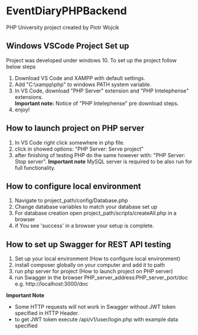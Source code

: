 # EventDiaryPHPBackend

PHP University project created by Piotr Wojcik


## Windows VSCode Project Set up

Project was developed under windows 10. To set up the project follow below steps

1. Download VS Code and XAMPP with default settings.
2. Add "C:\xampp\php\" to windows PATH system variable.
3. In VS Code, download "PHP Server" extension and "PHP Intelephense" extensions.<br>
**Important note:** Notice of "PHP Intelephense" pre download steps.
4. enjoy!

## How to launch project on PHP server

1. In VS Code right click somewhere in php file.
2. click in showed options: "PHP Server: Serve project"
3. after finishing of testing PHP do the same however with: "PHP Server: Stop server".
**Important note**
MySQL server is required to be also run for full functionality.

## How to configure local environment

1. Navigate to project_path/config/Database.php
2. Change database variables to match your database set up
3. For database creation open project_path/scripts/createAll.php in a browser
4. if You see 'success' in a browser your setup is complete.

## How to set up Swagger for REST API testing

1. Set up your local environment (How to configure local environment)
2. install composer globally on your computer and add it to path
3. run php server for project (How to launch project on PHP server)
4. run Swagger in the browser PHP_server_address:PHP_server_port/doc e.g. http://localhost:3000/doc

**Important Note**
- Some HTTP requests will not work in Swagger without JWT token specified in HTTP Header.
- to get JWT token execute /api/v1/user/login.php with example data specified